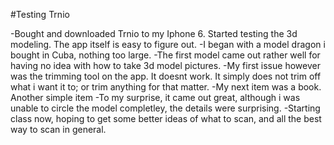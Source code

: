#Testing Trnio

-Bought and downloaded Trnio to my Iphone 6. Started testing the 3d modeling. The app itself is easy to figure out.
-I began with a model dragon i bought in Cuba, nothing too large.
-The first model came out rather well for having no idea with how to take 3d model pictures. 
-My first issue however was the trimming tool on the app. It doesnt work. It simply does not trim off what i want it to; or trim anything for that matter.
-My next item was a book. Another simple item
-To my surprise, it came out great, although i was unable to circle the model completley, the details were surprising. 
-Starting class now, hoping to get some better ideas of what to scan, and all the best way to scan in general.
